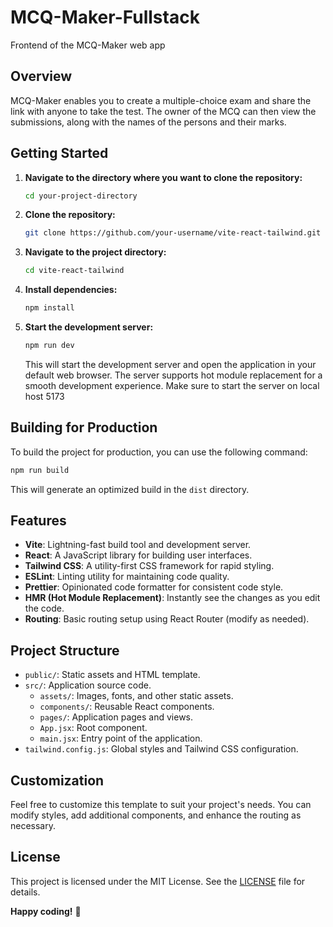 # MCQ-Maker-Fullstack
Frontend of the MCQ-Maker web app


## Overview

MCQ-Maker enables you to create a multiple-choice exam and share the link with anyone to take the test. The owner of the MCQ can then view the submissions, along with the names of the persons and their marks.

## Getting Started

1. **Navigate to the directory where you want to clone the repository:**

   ```bash
   cd your-project-directory
   ```

2. **Clone the repository:**

   ```bash
   git clone https://github.com/your-username/vite-react-tailwind.git
   ```

3. **Navigate to the project directory:**

   ```bash
   cd vite-react-tailwind
   ```

4. **Install dependencies:**

   ```bash
   npm install
   ```

5. **Start the development server:**

   ```bash
   npm run dev
   ```

   This will start the development server and open the application in your default web browser. The server supports hot module replacement for a smooth development experience.
   Make sure to start the server on local host 5173

## Building for Production

To build the project for production, you can use the following command:

```bash
npm run build
```

This will generate an optimized build in the `dist` directory.

## Features

- **Vite**: Lightning-fast build tool and development server.
- **React**: A JavaScript library for building user interfaces.
- **Tailwind CSS**: A utility-first CSS framework for rapid styling.
- **ESLint**: Linting utility for maintaining code quality.
- **Prettier**: Opinionated code formatter for consistent code style.
- **HMR (Hot Module Replacement)**: Instantly see the changes as you edit the code.
- **Routing**: Basic routing setup using React Router (modify as needed).

## Project Structure

- `public/`: Static assets and HTML template.
- `src/`: Application source code.
  - `assets/`: Images, fonts, and other static assets.
  - `components/`: Reusable React components.
  - `pages/`: Application pages and views.
  - `App.jsx`: Root component.
  - `main.jsx`: Entry point of the application.
- `tailwind.config.js`: Global styles and Tailwind CSS configuration.

## Customization

Feel free to customize this template to suit your project's needs. You can modify styles, add additional components, and enhance the routing as necessary.

## License

This project is licensed under the MIT License. See the [LICENSE](LICENSE) file for details.


**Happy coding!** 🚀



